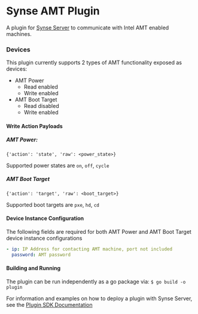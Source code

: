 # Synse AMT Plugin
A plugin for [Synse Server][synse-server] to communicate with Intel AMT enabled machines.

### Devices
This plugin currently supports 2 types of AMT functionality exposed as devices:
  - AMT Power
    - Read enabled
    - Write enabled
  - AMT Boot Target
    - Read disabled
    - Write enabled

#### Write Action Payloads
##### AMT Power:
    {'action': 'state', 'raw': <power_state>}

Supported power states are `on`, `off`, `cycle`

##### AMT Boot Target
    {'action': 'target', 'raw': <boot_target>}

Supported boot targets are `pxe`, `hd`, `cd`

#### Device Instance Configuration
The following fields are required for both AMT Power and AMT Boot Target device instance configurations
```yml
- ip: IP Address for contacting AMT machine, port not included
  password: AMT password
```
#### Building and Running
The plugin can be run independently as a go package via:
`$ go build -o plugin`

For information and examples on how to deploy a plugin with Synse Server, see the [Plugin SDK Documentation][sdk-documentation]

[synse-server]: https://github.com/vapor-ware/synse-server
[sdk-documentation]:http://synse-sdk.readthedocs.io/en/latest/user/tutorial.html#build-and-run-the-plugin

